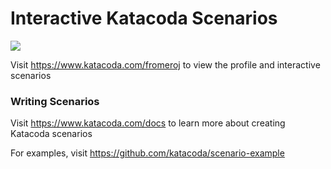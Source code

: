# Interactive Katacoda Scenarios

[![](http://shields.katacoda.com/katacoda/fromeroj/count.svg)](https://www.katacoda.com/fromeroj "Get your profile on Katacoda.com")

Visit https://www.katacoda.com/fromeroj to view the profile and interactive scenarios

### Writing Scenarios
Visit https://www.katacoda.com/docs to learn more about creating Katacoda scenarios

For examples, visit https://github.com/katacoda/scenario-example
